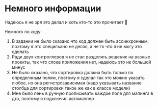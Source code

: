 # Немного информации

Надеюсь я не зря это делал и хоть кто-то это прочитает 🤧

Немного по коду:
1. В задании не было сказано что код должен быть ассинхронным, поэтому я это специльано не делал, а не то что я не могу это сделать
2. Ради двух контроллеров я не стал разделять решение на разные проекты, так что слоев приложения нет, надеюсь это не большой минус
3. Не было сказано, что сортировка должна быть только по определнным полям, поэтому я сделал так что можно указать любое, но она регистрозависимая (надо указывать название столбца для сортировки такое же как в классе модели)
4. Мне было лень в ручную прописывать каждое поле для мапинга в дто, поэтому я подключил автомаппер 
